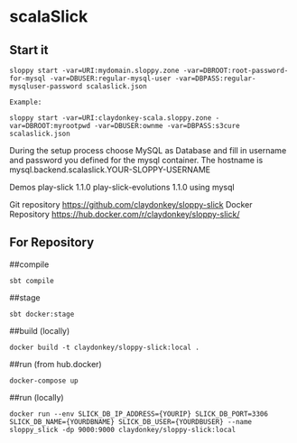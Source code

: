 # scalaSlick


## Start it

```
sloppy start -var=URI:mydomain.sloppy.zone -var=DBROOT:root-password-for-mysql -var=DBUSER:regular-mysql-user -var=DBPASS:regular-mysqluser-password scalaslick.json

Example:

sloppy start -var=URI:claydonkey-scala.sloppy.zone -var=DBROOT:myrootpwd -var=DBUSER:ownme -var=DBPASS:s3cure scalaslick.json
```

During the setup process choose MySQL as Database and fill in username and password you defined for the mysql container. The hostname is mysql.backend.scalaslick.YOUR-SLOPPY-USERNAME

Demos
play-slick 1.1.0
play-slick-evolutions 1.1.0
using mysql

Git repository
https://github.com/claydonkey/sloppy-slick
Docker Repository
https://hub.docker.com/r/claydonkey/sloppy-slick/

## For Repository

##compile
```
sbt compile
```
##stage
```
sbt docker:stage
```
##build (locally)
```
docker build -t claydonkey/sloppy-slick:local .
```
##run (from hub.docker)
```
docker-compose up
```
##run (locally)
```
docker run --env SLICK_DB_IP_ADDRESS={YOURIP} SLICK_DB_PORT=3306 SLICK_DB_NAME={YOURDBNAME} SLICK_DB_USER={YOURDBUSER} --name sloppy_slick -dp 9000:9000 claydonkey/sloppy-slick:local
```
